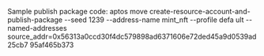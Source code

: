 Sample publish package code:
 aptos move create-resource-account-and-publish-package --seed 1239 --address-name mint_nft --profile defa
ult --named-addresses source_addr=0x56313a0ccd30f4dc579898ad6371606e72ded45a9d0539ad25cb7
95af465b373